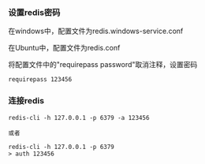 ### 设置redis密码

在windows中，配置文件为redis.windows-service.conf

在Ubuntu中，配置文件为redis.conf

将配置文件中的"requirepass password"取消注释，设置密码

```
requirepass 123456
```

### 连接redis

```
redis-cli -h 127.0.0.1 -p 6379 -a 123456

或者

redis-cli -h 127.0.0.1 -p 6379
> auth 123456
```





